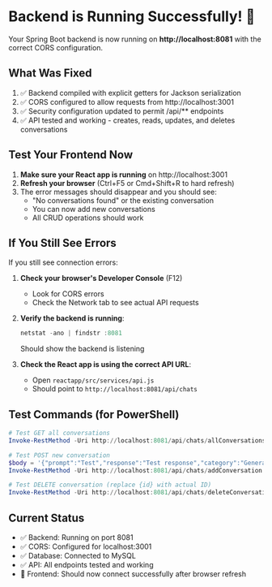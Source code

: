 # Backend is Running Successfully! 🎉

Your Spring Boot backend is now running on **http://localhost:8081** with the correct CORS configuration.

## What Was Fixed

1. ✅ Backend compiled with explicit getters for Jackson serialization
2. ✅ CORS configured to allow requests from http://localhost:3001
3. ✅ Security configuration updated to permit /api/\*\* endpoints
4. ✅ API tested and working - creates, reads, updates, and deletes conversations

## Test Your Frontend Now

1. **Make sure your React app is running** on http://localhost:3001
2. **Refresh your browser** (Ctrl+F5 or Cmd+Shift+R to hard refresh)
3. The error messages should disappear and you should see:
   - "No conversations found" or the existing conversation
   - You can now add new conversations
   - All CRUD operations should work

## If You Still See Errors

If you still see connection errors:

1. **Check your browser's Developer Console** (F12)

   - Look for CORS errors
   - Check the Network tab to see actual API requests

2. **Verify the backend is running**:

   ```powershell
   netstat -ano | findstr :8081
   ```

   Should show the backend is listening

3. **Check the React app is using the correct API URL**:
   - Open `reactapp/src/services/api.js`
   - Should point to `http://localhost:8081/api/chats`

## Test Commands (for PowerShell)

```powershell
# Test GET all conversations
Invoke-RestMethod -Uri http://localhost:8081/api/chats/allConversations -Method GET

# Test POST new conversation
$body = '{"prompt":"Test","response":"Test response","category":"General","timestamp":"2024-01-01T00:00:00"}'
Invoke-RestMethod -Uri http://localhost:8081/api/chats/addConversation -Method POST -Body $body -ContentType 'application/json'

# Test DELETE conversation (replace {id} with actual ID)
Invoke-RestMethod -Uri http://localhost:8081/api/chats/deleteConversation/{id} -Method DELETE
```

## Current Status

- ✅ Backend: Running on port 8081
- ✅ CORS: Configured for localhost:3001
- ✅ Database: Connected to MySQL
- ✅ API: All endpoints tested and working
- 🔄 Frontend: Should now connect successfully after browser refresh
